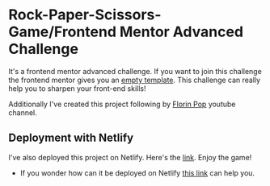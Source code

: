 # Rock-Paper-Scissors-Game/Frontend Mentor Advanced Challenge

It's a frontend mentor advanced challenge. If you want to join this challenge the frontend mentor gives you an [empty template](https://www.frontendmentor.io/challenges/rock-paper-scissors-game-pTgwgvgH). This challenge can really help you to sharpen your front-end skills!

Additionally I've created this project following by [Florin Pop](https://www.youtube.com/channel/UCeU-1X402kT-JlLdAitxSMA) youtube channel.

## Deployment with Netlify

I've also deployed this project on Netlify. Here's the [link](https://rock-paper-scis-js.netlify.app/). Enjoy the game! 
* If you wonder how can it be deployed on Netlify [this link](https://www.youtube.com/watch?v=bjVUqvcCnxM) can help you. 







